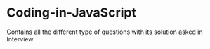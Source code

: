 # Coding-in-JavaScript
Contains all the different type of questions with its solution asked in Interview
